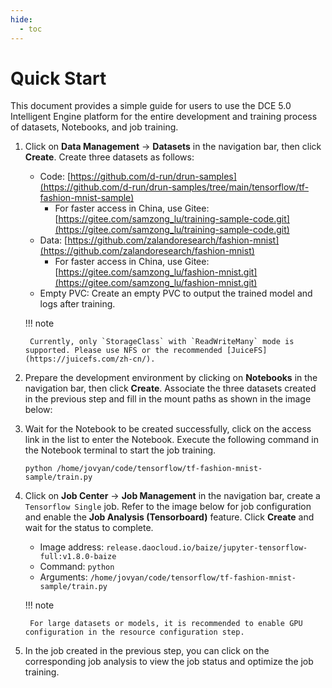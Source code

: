 ```yaml
---
hide:
  - toc
---
```


# Quick Start

This document provides a simple guide for users to use the DCE 5.0 Intelligent Engine platform for
the entire development and training process of datasets, Notebooks, and job training.

1. Click on **Data Management** -> **Datasets** in the navigation bar,
   then click **Create**. Create three datasets as follows:

    - Code: [https://github.com/d-run/drun-samples](https://github.com/d-run/drun-samples/tree/main/tensorflow/tf-fashion-mnist-sample)
        - For faster access in China, use Gitee: [https://gitee.com/samzong_lu/training-sample-code.git](https://gitee.com/samzong_lu/training-sample-code.git)
    - Data: [https://github.com/zalandoresearch/fashion-mnist](https://github.com/zalandoresearch/fashion-mnist)
        - For faster access in China, use Gitee: [https://gitee.com/samzong_lu/fashion-mnist.git](https://gitee.com/samzong_lu/fashion-mnist.git)
    - Empty PVC: Create an empty PVC to output the trained model and logs after training.

    !!! note

        Currently, only `StorageClass` with `ReadWriteMany` mode is supported. Please use NFS or the recommended [JuiceFS](https://juicefs.com/zh-cn/).

    <!-- add screenshot later -->

    <!-- add screenshot later -->

    <!-- add screenshot later -->

2. Prepare the development environment by clicking on **Notebooks** in the navigation bar,
   then click **Create**. Associate the three datasets created in the previous step and
   fill in the mount paths as shown in the image below:

    <!-- add screenshot later -->

3. Wait for the Notebook to be created successfully, click on the access link in
   the list to enter the Notebook. Execute the following command in the Notebook terminal to start the job training.

    ```shell
    python /home/jovyan/code/tensorflow/tf-fashion-mnist-sample/train.py
    ```

    <!-- add screenshot later -->

4. Click on **Job Center** -> **Job Management** in the navigation bar, create a `Tensorflow Single` job.
   Refer to the image below for job configuration and enable the **Job Analysis (Tensorboard)** feature.
   Click **Create** and wait for the status to complete.

    - Image address: `release.daocloud.io/baize/jupyter-tensorflow-full:v1.8.0-baize`
    - Command: `python`
    - Arguments: `/home/jovyan/code/tensorflow/tf-fashion-mnist-sample/train.py`

    !!! note

        For large datasets or models, it is recommended to enable GPU configuration in the resource configuration step.

    <!-- add screenshot later -->

5. In the job created in the previous step, you can click on the corresponding job analysis to
   view the job status and optimize the job training.

    <!-- add screenshot later -->
